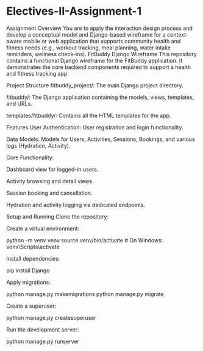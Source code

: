 # Electives-II-Assignment-1
Assignment Overview You are to apply the interaction design process and develop a conceptual model and  Django-based wireframe for a context-aware mobile or web application that supports  community health and fitness needs (e.g., workout tracking, meal planning, water intake  reminders, wellness check-ins).
FitBuddy Django Wireframe
This repository contains a functional Django wireframe for the FitBuddy application. It demonstrates the core backend components required to support a health and fitness tracking app.

Project Structure
fitbuddy_project/: The main Django project directory.

fitbuddy/: The Django application containing the models, views, templates, and URLs.

templates/fitbuddy/: Contains all the HTML templates for the app.

Features
User Authentication: User registration and login functionality.

Data Models: Models for Users, Activities, Sessions, Bookings, and various logs (Hydration, Activity).

Core Functionality:

Dashboard view for logged-in users.

Activity browsing and detail views.

Session booking and cancellation.

Hydration and activity logging via dedicated endpoints.

Setup and Running
Clone the repository:



Create a virtual environment:

python -m venv venv
source venv/bin/activate  # On Windows: venv\Scripts\activate

Install dependencies:

pip install Django

Apply migrations:

python manage.py makemigrations
python manage.py migrate

Create a superuser:

python manage.py createsuperuser

Run the development server:

python manage.py runserver


